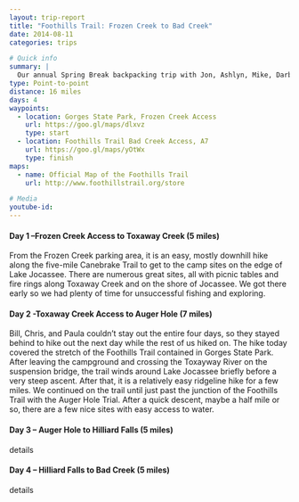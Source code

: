 ```yaml
---
layout: trip-report
title: "Foothills Trail: Frozen Creek to Bad Creek"
date: 2014-08-11
categories: trips

# Quick info
summary: |
  Our annual Spring Break backpacking trip with Jon, Ashlyn, Mike, Darby, Chris, Paula, and Bill.
type: Point-to-point
distance: 16 miles
days: 4
waypoints:
  - location: Gorges State Park, Frozen Creek Access
    url: https://goo.gl/maps/dlxvz
    type: start
  - location: Foothills Trail Bad Creek Access, A7
    url: https://goo.gl/maps/yOtWx
    type: finish
maps: 	
  - name: Official Map of the Foothills Trail
    url: http://www.foothillstrail.org/store

# Media
youtube-id:
---
```



#### Day 1 –Frozen Creek Access to Toxaway Creek (5 miles)

From the Frozen Creek parking area, it is an easy, mostly downhill hike along the five-mile Canebrake Trail to get to the camp sites on the edge of Lake Jocassee. There are numerous great sites, all with picnic tables and fire rings along Toxaway Creek and on the shore of Jocassee. We got there early so we had plenty of time for unsuccessful fishing and exploring.

#### Day 2 -Toxaway Creek Access to Auger Hole (7 miles)

Bill, Chris, and Paula couldn’t stay out the entire four days, so they stayed behind to hike out the next day while the rest of us hiked on. The hike today covered the stretch of the Foothills Trail contained in Gorges State Park. After leaving the campground and crossing the Toxayway River on the suspension bridge, the trail winds around Lake Jocassee briefly before a very steep ascent. After that, it is a relatively easy ridgeline hike for a few miles. We continued on the trail until just past the junction of the Foothills Trail with the Auger Hole Trial. After a quick descent, maybe a half mile or so, there are a few nice sites with easy access to water.

#### Day 3 – Auger Hole to Hilliard Falls (5 miles)

details

#### Day 4 – Hilliard Falls to Bad Creek (5 miles)

details
